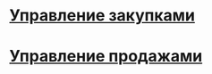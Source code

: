 # [Управление закупками](content/BuyManagement/Index.md)

# [Управление продажами](content/SaleManagement/Index.md)
